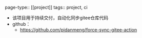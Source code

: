 page-type:: [[project]] 
tags:: project, ci

- 该项目用于持续交付，自动化同步gitee仓库代码
- github：
	- https://github.com/pidanmeng/force-sync-gitee-action
